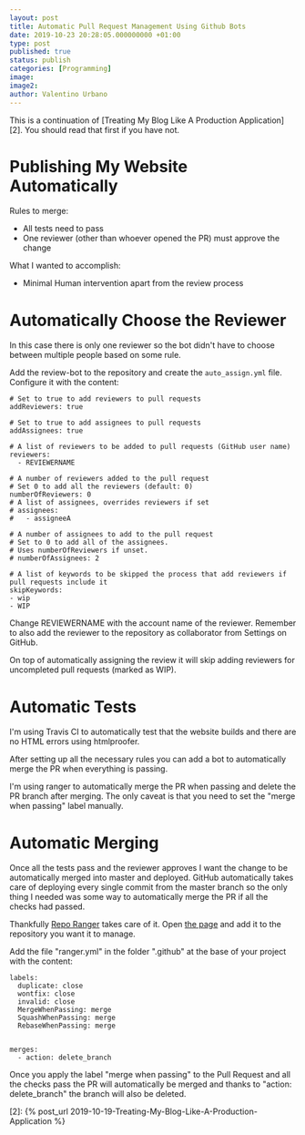 ```yaml
---
layout: post
title: Automatic Pull Request Management Using Github Bots
date: 2019-10-23 20:28:05.000000000 +01:00
type: post
published: true
status: publish
categories: [Programming]
image:
image2:
author: Valentino Urbano
---
```


This is a continuation of [Treating My Blog Like A Production Application][2]. You should read that first if you have not.

# Publishing My Website Automatically

Rules to merge:

- All tests need to pass
- One reviewer (other than whoever opened the PR) must approve the change

What I wanted to accomplish:
- Minimal Human intervention apart from the review process


# Automatically Choose the Reviewer

In this case there is only one reviewer so the bot didn't have to choose between multiple people based on some rule.

Add the review-bot to the repository and create the `auto_assign.yml` file. Configure it with the content:

```
# Set to true to add reviewers to pull requests
addReviewers: true

# Set to true to add assignees to pull requests
addAssignees: true

# A list of reviewers to be added to pull requests (GitHub user name)
reviewers:
  - REVIEWERNAME

# A number of reviewers added to the pull request
# Set 0 to add all the reviewers (default: 0)
numberOfReviewers: 0
# A list of assignees, overrides reviewers if set
# assignees:
#   - assigneeA

# A number of assignees to add to the pull request
# Set to 0 to add all of the assignees.
# Uses numberOfReviewers if unset.
# numberOfAssignees: 2

# A list of keywords to be skipped the process that add reviewers if pull requests include it
skipKeywords:
- wip
- WIP
```

Change REVIEWERNAME with the account name of the reviewer. Remember to also add the reviewer to the repository as collaborator from Settings on GitHub.

On top of automatically assigning the review it will skip adding reviewers for uncompleted pull requests (marked as WIP).

# Automatic Tests

I'm using Travis CI to automatically test that the website builds and there are no HTML errors using htmlproofer.

After setting up all the necessary rules you can add a bot to automatically merge the PR when everything is passing.

I'm using ranger to automatically merge the PR when passing and delete the PR branch after merging. The only caveat is that you need to set the "merge when passing" label manually.

# Automatic Merging

Once all the tests pass and the reviewer approves I want the change to be automatically merged into master and deployed. GitHub automatically takes care of deploying every single commit from the master branch so the only thing I needed was some way to automatically merge the PR if all the checks had passed.

Thankfully [Repo Ranger][1] takes care of it. Open [the page][1] and add it to the repository you want it to manage.

Add the file "ranger.yml" in the folder ".github" at the base of your project with the content:

```
labels:
  duplicate: close
  wontfix: close
  invalid: close
  MergeWhenPassing: merge
  SquashWhenPassing: merge
  RebaseWhenPassing: merge


merges:
  - action: delete_branch
```

Once you apply the label "merge when passing" to the Pull Request and all the checks pass the PR will automatically be merged and thanks to "action: delete_branch" the branch will also be deleted.

[1]: https://github.com/marketplace/ranger
[2]: {% post_url 2019-10-19-Treating-My-Blog-Like-A-Production-Application %}
